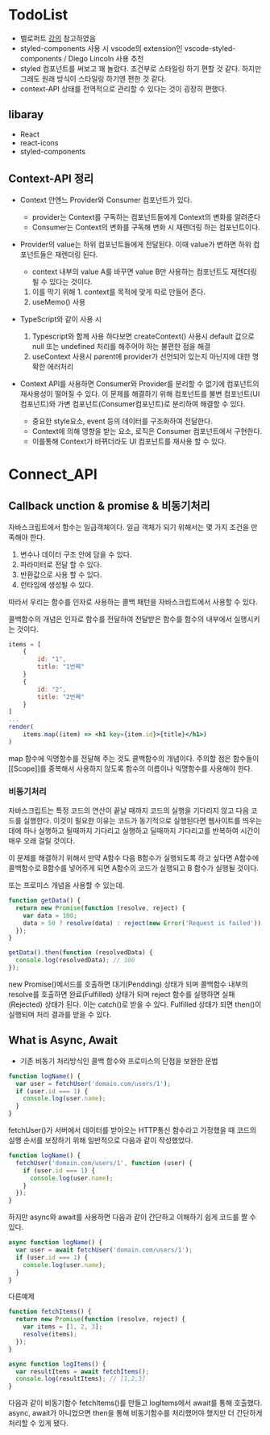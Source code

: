 # TodoList

- 벨로퍼트 [강의](https://react.vlpt.us/mashup-todolist/01-create-components.html) 참고하였음
- styled-components 사용 시 vscode의 extension인 vscode-styled-components / Diego Lincoln 사용 추천
- styled 컴포넌트를 써보고 꽤 놀랐다. 조건부로 스타일링 하기 편할 것 같다. 하지만 그래도 원래 방식이 스타일링 하기엔 편한 것 같다.
- context-API 상태를 전역적으로 관리할 수 있다는 것이 굉장히 편했다.

## libaray

- React
- react-icons
- styled-components

## Context-API 정리

- Context 안엔느 Provider와 Consumer 컴포넌트가 있다.

  - provider는 Context를 구독하는 컴포넌트들에게 Context의 변화를 알려준다
  - Consumer는 Context의 변화를 구독해 변화 시 재렌더링 하는 컴포넌트이다.

- Provider의 value는 하위 컴포넌트들에게 전달된다. 이때 value가 변하면 하위 컴포넌트들은 재렌더링 된다.

  - context 내부의 value A를 바꾸면 value B만 사용하는 컴포넌트도 재렌더링 될 수 있다는 것이다.

  1. 이를 막기 위해 1. context를 목적에 맞게 따로 만들어 준다.
  2. useMemo() 사용

- TypeScript와 같이 사용 시

  1. Typescript와 함께 사용 하다보면 createContext() 사용시 default 값으로 null 또는 undefined 처리를 해주어야 하는 불편한 점을 해결
  2. useContext 사용시 parent에 provider가 선언되어 있는지 아닌지에 대한 명확한 에러처리

- Context API를 사용하면 Consumer와 Provider를 분리할 수 없기에 컴포넌트의 재사용성이 떨어질 수 있다. 이 문제를 해결하기 위해 컴포넌트를 불변 컴포넌트(UI컴포넌트)와 가변 컴포넌트(Consumer컴포넌트)로 분리하여 해결할 수 있다.
  - 중요한 style요소, event 등의 데이터를 구조화하여 전달한다.
  - Context에 의해 영향을 받는 요소, 로직은 Consumer 컴포넌트에서 구현한다.
  - 이를통해 Context가 바뀌더라도 UI 컴포넌트를 재사용 할 수 있다.

# Connect_API

## Callback unction & promise & 비동기처리

자바스크립트에서 함수는 일급객체이다. 일급 객체가 되기 위해서는 몇 가지 조건을 만족해야 한다.

1. 변수나 데이터 구조 안에 담을 수 있다.
2. 파라미터로 전달 할 수 있다.
3. 반환값으로 사용 할 수 있다.
4. 런타임에 생성될 수 있다.

따라서 우리는 함수를 인자로 사용하는 콜백 패턴을 자바스크립트에서 사용할 수 있다.

콜백함수의 개념은 인자로 함수를 전달하여 전달받은 함수를 함수의 내부에서 실행시키는 것이다.

```jsx
items = [
    {
        id: "1",
        title: "1번째"
    }
    {
        id: "2",
        title: "2번째"
    }
]
...
render(
    items.map((item) => <h1 key={item.id}>{title}</h1>)
)
```

map 함수에 익명함수를 전달해 주는 것도 콜백함수의 개념이다.
주의할 점은 함수들이 [[Scope]]를 중복해서 사용하지 않도록 함수의 이름이나 익명함수를 사용해야 한다.

### 비동기처리

자바스크립트는 특정 코드의 연산이 끝날 때까지 코드의 실행을 기다리지 않고 다음 코드를 실행한다.
이것이 필요한 이유는 코드가 동기적으로 실행된다면 웹사이트를 띄우는데에 하나 실행하고 될때까지 기다리고 실행하고 딜때까지 기다리고를 반복하여 시간이 매우 오래 걸릴 것이다.

이 문제를 해결하기 위해서 만약 A함수 다음 B함수가 실행되도록 하고 싶다면 A함수에 콜백함수로 B함수를 넣어주게 되면 A함수의 코드가 실행되고 B 함수가 실행될 것이다.

또는 프로미스 개념을 사용할 수 있는데.

```js
function getData() {
  return new Promise(function (resolve, reject) {
    var data = 100;
    data > 50 ? resolve(data) : reject(new Error('Request is failed'));
  });
}

getData().then(function (resolvedData) {
  console.log(resolvedData); // 100
});
```

new Promise()메서드를 호출하면 대기(Pendding) 상태가 되며 콜백함수 내부의 resolve를 호출하면 완료(Fulfilled) 상태가 되며 reject 함수를 실행하면 실패(Rejected) 상태가 된다. 이는 catch()로 받을 수 있다. Fulfilled 상태가 되면 then()이 실행되며 처리 결과를 받을 수 있다.

## What is Async, Await

- 기존 비동기 처리방식인 콜백 함수와 프로미스의 단점을 보완한 문법

```js
function logName() {
  var user = fetchUser('domain.com/users/1');
  if (user.id === 1) {
    console.log(user.name);
  }
}
```

fetchUser()가 서버에서 데이터를 받아오는 HTTP통신 함수라고 가정했을 때 코드의 실행 순서를 보장하기 위해 일반적으로 다음과 같이 작성했었다.

```js
function logName() {
  fetchUser('domain.com/users/1', function (user) {
    if (user.id === 1) {
      console.log(user.name);
    }
  });
}
```

하지만 async와 await를 사용하면 다음과 같이 간단하고 이해하기 쉽게 코드를 짤 수 있다.

```js
async function logName() {
  var user = await fetchUser('domain.com/users/1');
  if (user.id === 1) {
    console.log(user.name);
  }
}
```

다른예제

```js
function fetchItems() {
  return new Promise(function (resolve, reject) {
    var items = [1, 2, 3];
    resolve(items);
  });
}

async function logItems() {
  var resultItems = await fetchItems();
  console.log(resultItems); // [1,2,3]
}
```

다음과 같이 비동기함수 fetchItems()를 만들고 logItems에서 await를 통해 호출했다. async, await가 아니었으면 then을 통해 비동기함수를 처리했어야 했지만 더 간단하게 처리할 수 있게 됐다.
